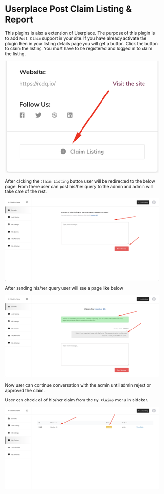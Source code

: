 # Userplace Post Claim Listing & Report

This plugins is also a extension of Userplace. The purpose of this plugin is to add `Post Claim` support in your site. If you have already activate the plugin then in your listing details page you will get a button. Click the button to claim the listing. You must have to be registered and logged in to claim the listing.

![](/assets/claim-button.png)

After clicking the `Claim Listing` button user will be redirected to the below page. From there user can post his/her query to the admin and admin will take care of the rest.

![](/assets/send-claim-message.png)

After sending his/her query user will see a page like below

![](/assets/claim-conversation.png)

Now user can continue conversation with the admin until admin reject or approved the claim.

User can check all of his/her claim from the `My Claims` menu in sidebar.

![](/assets/claim-list.png)

